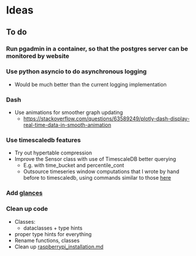 # Ideas

## To do

### Run pgadmin in a container, so that the postgres server can be monitored by website
  
### Use python asyncio to do asynchronous logging

- Would be much better than the current logging implementation

### Dash

- Use animations for smoother graph updating
  - <https://stackoverflow.com/questions/63589249/plotly-dash-display-real-time-data-in-smooth-animation>

### Use timescaledb features

- Try out hypertable compression
- Improve the Sensor class with use of TimescaleDB better querying
  - E.g. with time_bucket and percentile_cont
  - Outsource timeseries window computations that I wrote by hand before to timescaledb, using commands similar to those [here](https://corpglory.com/s/timescaledb-grafana-plotly-time-series-analysis/)

### Add [glances](https://hub.docker.com/r/nicolargo/glances)

### Clean up code

- Classes:
  - dataclasses + type hints
- proper type hints for everything
- Rename functions, classes
- Clean up [raspberrypi_installation.md](raspberrypi_installation.md)
